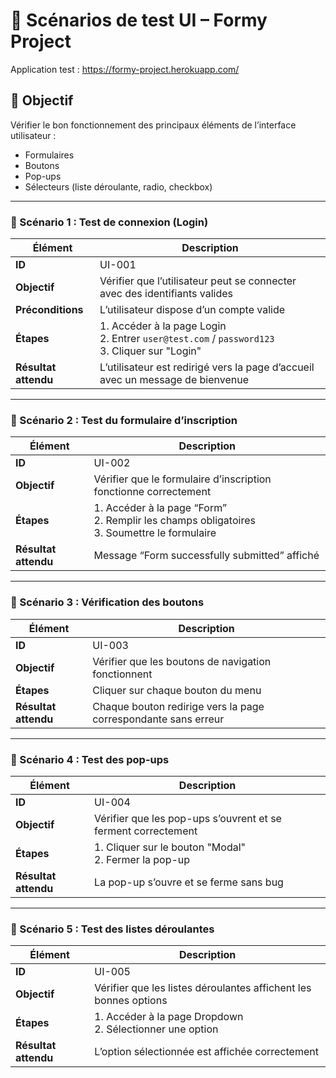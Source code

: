 # 🧪 Scénarios de test UI – Formy Project

Application test : https://formy-project.herokuapp.com/

## 🎯 Objectif
Vérifier le bon fonctionnement des principaux éléments de l’interface utilisateur :
- Formulaires
- Boutons
- Pop-ups
- Sélecteurs (liste déroulante, radio, checkbox)

---

### 🧩 Scénario 1 : Test de connexion (Login)
| Élément | Description |
|----------|--------------|
| **ID** | UI-001 |
| **Objectif** | Vérifier que l’utilisateur peut se connecter avec des identifiants valides |
| **Préconditions** | L’utilisateur dispose d’un compte valide |
| **Étapes** | 1. Accéder à la page Login<br>2. Entrer `user@test.com` / `password123`<br>3. Cliquer sur "Login" |
| **Résultat attendu** | L’utilisateur est redirigé vers la page d’accueil avec un message de bienvenue |

---

### 🧩 Scénario 2 : Test du formulaire d’inscription
| Élément | Description |
|----------|--------------|
| **ID** | UI-002 |
| **Objectif** | Vérifier que le formulaire d’inscription fonctionne correctement |
| **Étapes** | 1. Accéder à la page “Form”<br>2. Remplir les champs obligatoires<br>3. Soumettre le formulaire |
| **Résultat attendu** | Message “Form successfully submitted” affiché |

---

### 🧩 Scénario 3 : Vérification des boutons
| Élément | Description |
|----------|--------------|
| **ID** | UI-003 |
| **Objectif** | Vérifier que les boutons de navigation fonctionnent |
| **Étapes** | Cliquer sur chaque bouton du menu |
| **Résultat attendu** | Chaque bouton redirige vers la page correspondante sans erreur |

---

### 🧩 Scénario 4 : Test des pop-ups
| Élément | Description |
|----------|--------------|
| **ID** | UI-004 |
| **Objectif** | Vérifier que les pop-ups s’ouvrent et se ferment correctement |
| **Étapes** | 1. Cliquer sur le bouton "Modal"<br>2. Fermer la pop-up |
| **Résultat attendu** | La pop-up s’ouvre et se ferme sans bug |

---

### 🧩 Scénario 5 : Test des listes déroulantes
| Élément | Description |
|----------|--------------|
| **ID** | UI-005 |
| **Objectif** | Vérifier que les listes déroulantes affichent les bonnes options |
| **Étapes** | 1. Accéder à la page Dropdown<br>2. Sélectionner une option |
| **Résultat attendu** | L’option sélectionnée est affichée correctement |
